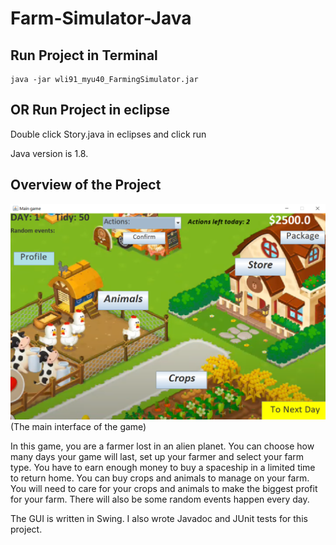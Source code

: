 # Farm-Simulator-Java

## Run Project in Terminal
 ```
 java -jar wli91_myu40_FarmingSimulator.jar
 ```

## OR Run Project in eclipse
Double click Story.java in eclipses and click run

Java version is 1.8.

## Overview of the Project
![image](https://github.com/MinfangYu/Farm-Simulator-Java/blob/master/scene.PNG)
(The main interface of the game)

In this game, you are a farmer lost in an alien planet. You can choose how many days your game will last, set up your farmer and select your farm type.
You have to earn enough money to buy a spaceship in a limited time to return home. You can buy crops and animals to manage on your farm. You will need to care for your crops and animals to make the biggest profit for your farm. 
There will also be some random events happen every day.

The GUI is written in Swing. I also wrote Javadoc and JUnit tests for this project.

